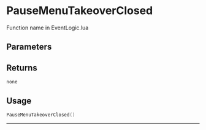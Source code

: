 # PauseMenuTakeoverClosed
Function name in EventLogic.lua
## Parameters

## Returns
`none`
## Usage
```lua
PauseMenuTakeoverClosed()
```
---
